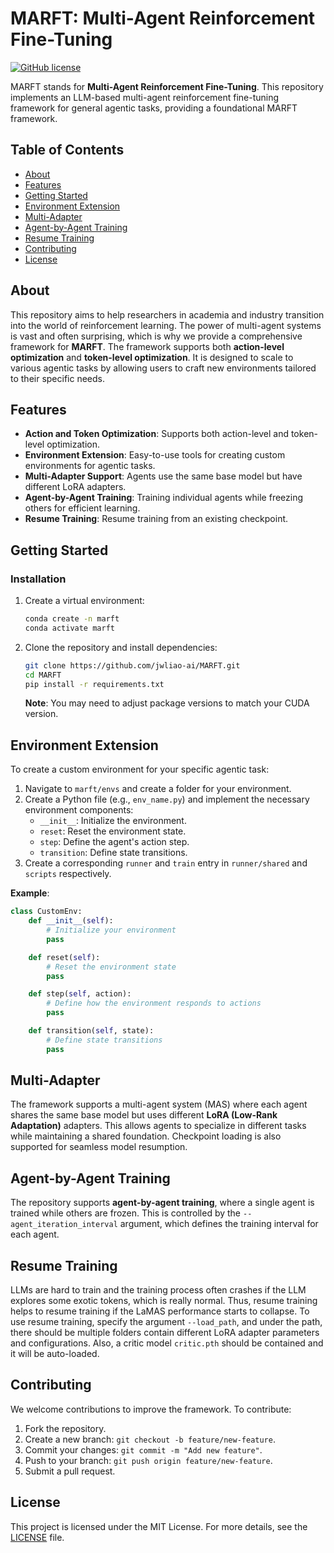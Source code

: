 # MARFT: Multi-Agent Reinforcement Fine-Tuning
[![GitHub license](https://img.shields.io/badge/license-MIT-blue.svg)](https://github.com/sjtu-marl/malib/blob/main/LICENSE)

MARFT stands for **Multi-Agent Reinforcement Fine-Tuning**. This repository implements an LLM-based multi-agent reinforcement fine-tuning framework for general agentic tasks, providing a foundational MARFT framework.

## Table of Contents
- [About](#about)
- [Features](#features)
- [Getting Started](#getting-started)
- [Environment Extension](#environment-extension)
- [Multi-Adapter](#multi-adapter)
- [Agent-by-Agent Training](#agent-by-agent-training)
- [Resume Training](#resume-training)
- [Contributing](#contributing)
- [License](#license)

## About
This repository aims to help researchers in academia and industry transition into the world of reinforcement learning. The power of multi-agent systems is vast and often surprising, which is why we provide a comprehensive framework for **MARFT**. The framework supports both **action-level optimization** and **token-level optimization**. It is designed to scale to various agentic tasks by allowing users to craft new environments tailored to their specific needs.

## Features
<!-- - **MAT (Multi-Agent Transformer) Implementation**: A flexible framework for multi-agent reinforcement learning. -->
- **Action and Token Optimization**: Supports both action-level and token-level optimization.
- **Environment Extension**: Easy-to-use tools for creating custom environments for agentic tasks.
- **Multi-Adapter Support**: Agents use the same base model but have different LoRA adapters.
- **Agent-by-Agent Training**: Training individual agents while freezing others for efficient learning.
- **Resume Training**: Resume training from an existing checkpoint.

## Getting Started

### Installation
1. Create a virtual environment:
   ```bash
   conda create -n marft
   conda activate marft
   ```

2. Clone the repository and install dependencies:
   ```bash
   git clone https://github.com/jwliao-ai/MARFT.git
   cd MARFT
   pip install -r requirements.txt
   ```

   **Note**: You may need to adjust package versions to match your CUDA version.

<!-- ## Usage
The repository provides a complete framework for MARFT. To get started:
1. Explore the example environment for solving math problems.
2. Use the pre-implemented MAT framework to experiment with different agentic tasks. -->

## Environment Extension
To create a custom environment for your specific agentic task:
1. Navigate to `marft/envs` and create a folder for your environment.
2. Create a Python file (e.g., `env_name.py`) and implement the necessary environment components:
   - `__init__`: Initialize the environment.
   - `reset`: Reset the environment state.
   - `step`: Define the agent's action step.
   - `transition`: Define state transitions.
3. Create a corresponding `runner` and `train` entry in `runner/shared` and `scripts` respectively.

**Example**:
   ```python
   class CustomEnv:
       def __init__(self):
           # Initialize your environment
           pass

       def reset(self):
           # Reset the environment state
           pass

       def step(self, action):
           # Define how the environment responds to actions
           pass

       def transition(self, state):
           # Define state transitions
           pass
   ```

## Multi-Adapter
The framework supports a multi-agent system (MAS) where each agent shares the same base model but uses different **LoRA (Low-Rank Adaptation)** adapters. This allows agents to specialize in different tasks while maintaining a shared foundation. Checkpoint loading is also supported for seamless model resumption.

## Agent-by-Agent Training
The repository supports **agent-by-agent training**, where a single agent is trained while others are frozen. This is controlled by the `--agent_iteration_interval` argument, which defines the training interval for each agent.

## Resume Training
LLMs are hard to train and the training process often crashes if the LLM explores some exotic tokens, which is really normal. Thus, resume training helps to resume training if the LaMAS performance starts to collapse. To use resume training, specify the argument `--load_path`, and under the path, there should be multiple folders contain different LoRA adapter parameters and configurations. Also, a critic model `critic.pth` should be contained and it will be auto-loaded.

## Contributing
We welcome contributions to improve the framework. To contribute:
1. Fork the repository.
2. Create a new branch: `git checkout -b feature/new-feature`.
3. Commit your changes: `git commit -m "Add new feature"`.
4. Push to your branch: `git push origin feature/new-feature`.
5. Submit a pull request.

## License
This project is licensed under the MIT License. For more details, see the [LICENSE](https://github.com/jwliao-ai/MARFT/blob/main/LICENSE) file.